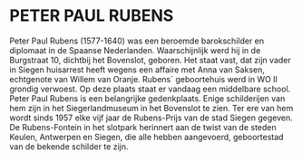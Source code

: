 # PETER PAUL RUBENS 

Peter Paul Rubens (1577-1640) was een beroemde barokschilder en diplomaat in de Spaanse Nederlanden. Waarschijnlijk werd hij in de Burgstraat 10, dichtbij het Bovenslot, geboren. Het staat vast, dat zijn vader in Siegen huisarrest heeft wegens een affaire met Anna  van Saksen, echtgenote van Willem van Oranje. Rubens´ geboortehuis werd in WO II grondig verwoest. Op deze plaats staat er vandaag een middelbare school.
Peter Paul Rubens is een belangrijke gedenkplaats. Enige schilderijen van hem zijn in het Siegerlandmuseum in het Bovenslot te zien. Ter ere van hem wordt sinds 1957 elke vijf jaar de Rubens-Prijs van de stad Siegen gegeven. De Rubens-Fontein in het slotpark herinnert aan de twist van de steden Keulen, Antwerpen en Siegen, die alle hebben aangevoerd, geboortestad van de bekende schilder te zijn.

